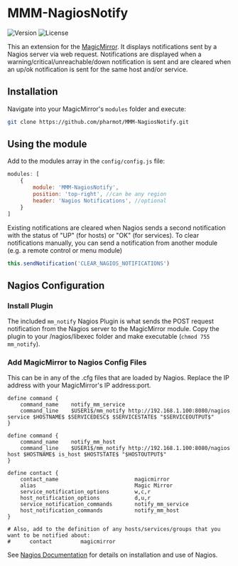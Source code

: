 # MMM-NagiosNotify

![Version](https://img.shields.io/github/package-json/v/pharmot/MMM-NagiosNotify)
![License](https://img.shields.io/github/license/pharmot/MMM-NagiosNotify)

This an extension for the [MagicMirror](https://github.com/MichMich/MagicMirror).  It displays notifications sent by a Nagios server via web request.  Notifications are displayed when a warning/critical/unreachable/down notification is sent and are cleared when an up/ok notification is sent for the same host and/or service.


## Installation
Navigate into your MagicMirror's `modules` folder and execute:

```bash
git clone https://github.com/pharmot/MMM-NagiosNotify.git
```

## Using the module

Add to the modules array in the `config/config.js` file:


```js
modules: [
    {
        module: 'MMM-NagiosNotify',
        position: 'top-right', //can be any region
        header: 'Nagios Notifications', //optional
    }
]
```

Existing notifications are cleared when Nagios sends a second notification with the status of "UP" (for hosts) or "OK" (for services).  To clear notifications manually, you can send a notification from another module (e.g. a remote control or menu module)

```js
this.sendNotification('CLEAR_NAGIOS_NOTIFICATIONS')
```

## Nagios Configuration

### Install Plugin

The included `mm_notify` Nagios Plugin is what sends the POST request notification from the Nagios server to the MagicMirror module.  Copy the plugin to your /nagios/libexec folder and make executable (`chmod 755 mm_notify`).

### Add MagicMirror to Nagios Config Files

This can be in any of the .cfg files that are loaded by Nagios.  Replace the IP address with your MagicMirror's IP address:port.

```properties
define command {
    command_name    notify_mm_service
    command_line    $USER1$/mm_notify http://192.168.1.100:8080/nagios service $HOSTNAME$ $SERVICEDESC$ $SERVICESTATE$ "$SERVICEOUTPUT$"
}

define command {
    command_name    notify_mm_host
    command_line    $USER1$/mm_notify http://192.168.1.100:8080/nagios host $HOSTNAME$ is_host $HOSTSTATE$ "$HOSTOUTPUT$"
}

define contact {
    contact_name                        magicmirror
    alias                               Magic Mirror
    service_notification_options        w,c,r
    host_notification_options           d,u,r
    service_notification_commands       notify_mm_service
    host_notification_commands          notify_mm_host
}

# Also, add to the definition of any hosts/services/groups that you want to be notified about:
#      contact         magicmirror

```
See [Nagios Documentation](https://www.nagios.org/documentation/) for details on installation and use of Nagios.
